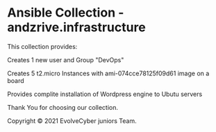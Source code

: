 # Ansible Collection - andzrive.infrastructure

This collection provides: 

Creates 1 new user and Group "DevOps" 

Creates 5 t2.micro Instances with ami-074cce78125f09d61 image on a board 

Provides complite installation of Wordpress engine to Ubutu servers 

Thank You for choosing our collection. 



Copyright © 2021 EvolveCyber juniors Team.



